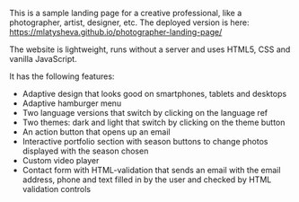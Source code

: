 This is a sample landing page for a creative professional, like a photographer, artist, designer, etc.
The deployed version is here: https://mlatysheva.github.io/photographer-landing-page/ 

The website is lightweight, runs without a server and uses HTML5, CSS and vanilla JavaScript.

It has the following features:

- Adaptive design that looks good on smartphones, tablets and desktops
- Adaptive hamburger menu
- Two language versions that switch by clicking on the language ref
- Two themes: dark and light that switch by clicking on the theme button
- An action button that opens up an email
- Interactive portfolio section with season buttons to change photos displayed with the season chosen
- Custom video player
- Contact form with HTML-validation that sends an email with the email address, phone and text filled in by the user and checked by HTML validation controls 